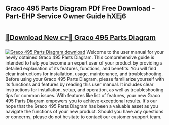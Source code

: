 ## Graco 495 Parts Diagram PDf Free Download - Part-EHP Service Owner Guide hXEj6

# <h2><a href="http://dfkg0jl.blite.top/?on=Graco+495+Parts+Diagram">🔗Download New 👉🔴 Graco 495 Parts Diagram</a></h2>

[![Graco 495 Parts Diagram download](https://i.imgur.com/lujVjoI.png)](http://dfkg0jl.blite.top/?on=Graco+495+Parts+Diagram)
Welcome to the user manual for your newly obtained Graco 495 Parts Diagram. This comprehensive guide is intended to help you become an expert user of your product by providing a detailed explanation of its features, functions, and benefits. You will find clear instructions for installation, usage, maintenance, and troubleshooting. Before using your Graco 495 Parts Diagram, please familiarize yourself with its functions and features by reading this user manual. It includes clear instructions for installation, setup, and operation, as well as troubleshooting tips for common issues. With features like list of features, your new Graco 495 Parts Diagram empowers you to achieve exceptional results. It's our hope that the Graco 495 Parts Diagram has been a valuable asset as you navigate the functions of your new product. Should you have any questions or concerns, please do not hesitate to contact our customer support team.

